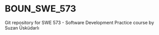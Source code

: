 # BOUN_SWE_573
Git repository for SWE 573 - Software Development Practice course by Suzan Üsküdarlı
